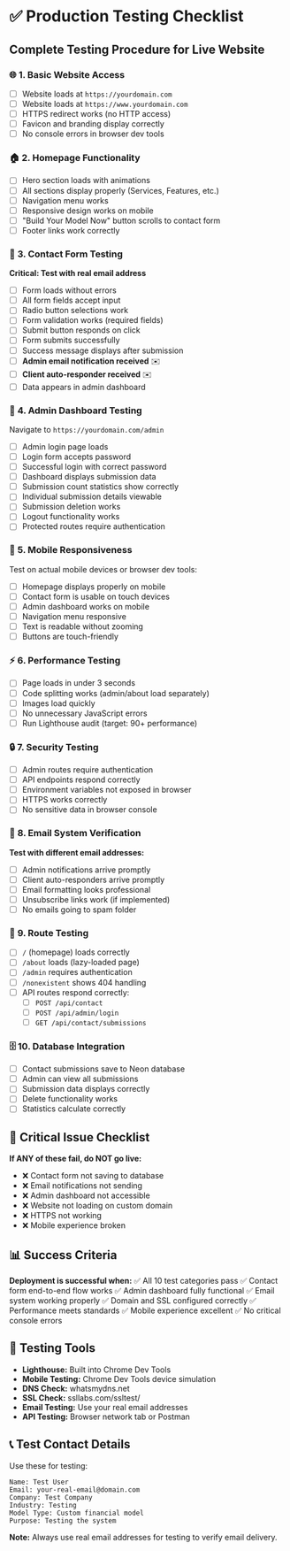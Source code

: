 # ✅ Production Testing Checklist

## Complete Testing Procedure for Live Website

### 🌐 **1. Basic Website Access**
- [ ] Website loads at `https://yourdomain.com`
- [ ] Website loads at `https://www.yourdomain.com` 
- [ ] HTTPS redirect works (no HTTP access)
- [ ] Favicon and branding display correctly
- [ ] No console errors in browser dev tools

### 🏠 **2. Homepage Functionality**
- [ ] Hero section loads with animations
- [ ] All sections display properly (Services, Features, etc.)
- [ ] Navigation menu works
- [ ] Responsive design works on mobile
- [ ] "Build Your Model Now" button scrolls to contact form
- [ ] Footer links work correctly

### 📝 **3. Contact Form Testing**
**Critical: Test with real email address**
- [ ] Form loads without errors
- [ ] All form fields accept input
- [ ] Radio button selections work
- [ ] Form validation works (required fields)
- [ ] Submit button responds on click
- [ ] Form submits successfully
- [ ] Success message displays after submission
- [ ] **Admin email notification received** ✉️
- [ ] **Client auto-responder received** ✉️
- [ ] Data appears in admin dashboard

### 🔧 **4. Admin Dashboard Testing**
Navigate to `https://yourdomain.com/admin`
- [ ] Admin login page loads
- [ ] Login form accepts password
- [ ] Successful login with correct password
- [ ] Dashboard displays submission data
- [ ] Submission count statistics show correctly
- [ ] Individual submission details viewable
- [ ] Submission deletion works
- [ ] Logout functionality works
- [ ] Protected routes require authentication

### 📱 **5. Mobile Responsiveness**
Test on actual mobile devices or browser dev tools:
- [ ] Homepage displays properly on mobile
- [ ] Contact form is usable on touch devices
- [ ] Admin dashboard works on mobile
- [ ] Navigation menu responsive
- [ ] Text is readable without zooming
- [ ] Buttons are touch-friendly

### ⚡ **6. Performance Testing**
- [ ] Page loads in under 3 seconds
- [ ] Code splitting works (admin/about load separately)
- [ ] Images load quickly
- [ ] No unnecessary JavaScript errors
- [ ] Run Lighthouse audit (target: 90+ performance)

### 🔒 **7. Security Testing**
- [ ] Admin routes require authentication
- [ ] API endpoints respond correctly
- [ ] Environment variables not exposed in browser
- [ ] HTTPS works correctly
- [ ] No sensitive data in browser console

### 📧 **8. Email System Verification**
**Test with different email addresses:**
- [ ] Admin notifications arrive promptly
- [ ] Client auto-responders arrive promptly
- [ ] Email formatting looks professional
- [ ] Unsubscribe links work (if implemented)
- [ ] No emails going to spam folder

### 🔗 **9. Route Testing**
- [ ] `/` (homepage) loads correctly
- [ ] `/about` loads (lazy-loaded page)
- [ ] `/admin` requires authentication
- [ ] `/nonexistent` shows 404 handling
- [ ] API routes respond correctly:
  - [ ] `POST /api/contact`
  - [ ] `POST /api/admin/login`
  - [ ] `GET /api/contact/submissions`

### 🗄️ **10. Database Integration**
- [ ] Contact submissions save to Neon database
- [ ] Admin can view all submissions
- [ ] Submission data displays correctly
- [ ] Delete functionality works
- [ ] Statistics calculate correctly

## 🚨 **Critical Issue Checklist**

**If ANY of these fail, do NOT go live:**
- ❌ Contact form not saving to database
- ❌ Email notifications not sending
- ❌ Admin dashboard not accessible
- ❌ Website not loading on custom domain
- ❌ HTTPS not working
- ❌ Mobile experience broken

## 📊 **Success Criteria**

**Deployment is successful when:**
✅ All 10 test categories pass
✅ Contact form end-to-end flow works
✅ Admin dashboard fully functional
✅ Email system working properly
✅ Domain and SSL configured correctly
✅ Performance meets standards
✅ Mobile experience excellent
✅ No critical console errors

## 🔧 **Testing Tools**

- **Lighthouse:** Built into Chrome Dev Tools
- **Mobile Testing:** Chrome Dev Tools device simulation
- **DNS Check:** whatsmydns.net
- **SSL Check:** ssllabs.com/ssltest/
- **Email Testing:** Use your real email addresses
- **API Testing:** Browser network tab or Postman

## 📞 **Test Contact Details**

Use these for testing:
```
Name: Test User
Email: your-real-email@domain.com
Company: Test Company
Industry: Testing
Model Type: Custom financial model
Purpose: Testing the system
```

**Note:** Always use real email addresses for testing to verify email delivery. 